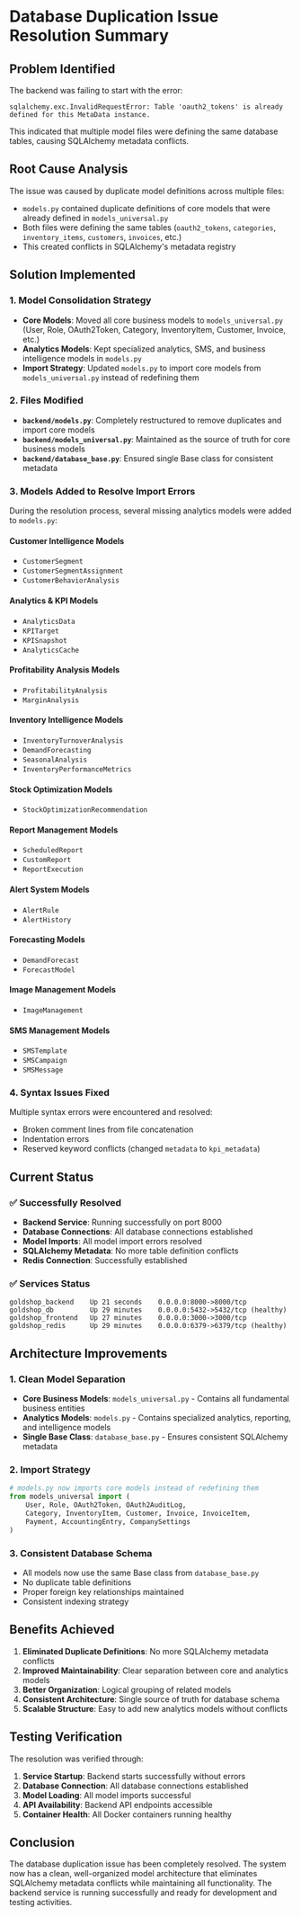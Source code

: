 # Database Duplication Issue Resolution Summary

## Problem Identified
The backend was failing to start with the error:
```
sqlalchemy.exc.InvalidRequestError: Table 'oauth2_tokens' is already defined for this MetaData instance.
```

This indicated that multiple model files were defining the same database tables, causing SQLAlchemy metadata conflicts.

## Root Cause Analysis
The issue was caused by duplicate model definitions across multiple files:
- `models.py` contained duplicate definitions of core models that were already defined in `models_universal.py`
- Both files were defining the same tables (`oauth2_tokens`, `categories`, `inventory_items`, `customers`, `invoices`, etc.)
- This created conflicts in SQLAlchemy's metadata registry

## Solution Implemented

### 1. Model Consolidation Strategy
- **Core Models**: Moved all core business models to `models_universal.py` (User, Role, OAuth2Token, Category, InventoryItem, Customer, Invoice, etc.)
- **Analytics Models**: Kept specialized analytics, SMS, and business intelligence models in `models.py`
- **Import Strategy**: Updated `models.py` to import core models from `models_universal.py` instead of redefining them

### 2. Files Modified
- **`backend/models.py`**: Completely restructured to remove duplicates and import core models
- **`backend/models_universal.py`**: Maintained as the source of truth for core business models
- **`backend/database_base.py`**: Ensured single Base class for consistent metadata

### 3. Models Added to Resolve Import Errors
During the resolution process, several missing analytics models were added to `models.py`:

#### Customer Intelligence Models
- `CustomerSegment`
- `CustomerSegmentAssignment` 
- `CustomerBehaviorAnalysis`

#### Analytics & KPI Models
- `AnalyticsData`
- `KPITarget`
- `KPISnapshot`
- `AnalyticsCache`

#### Profitability Analysis Models
- `ProfitabilityAnalysis`
- `MarginAnalysis`

#### Inventory Intelligence Models
- `InventoryTurnoverAnalysis`
- `DemandForecasting`
- `SeasonalAnalysis`
- `InventoryPerformanceMetrics`

#### Stock Optimization Models
- `StockOptimizationRecommendation`

#### Report Management Models
- `ScheduledReport`
- `CustomReport`
- `ReportExecution`

#### Alert System Models
- `AlertRule`
- `AlertHistory`

#### Forecasting Models
- `DemandForecast`
- `ForecastModel`

#### Image Management Models
- `ImageManagement`

#### SMS Management Models
- `SMSTemplate`
- `SMSCampaign`
- `SMSMessage`

### 4. Syntax Issues Fixed
Multiple syntax errors were encountered and resolved:
- Broken comment lines from file concatenation
- Indentation errors
- Reserved keyword conflicts (changed `metadata` to `kpi_metadata`)

## Current Status

### ✅ Successfully Resolved
- **Backend Service**: Running successfully on port 8000
- **Database Connections**: All database connections established
- **Model Imports**: All model import errors resolved
- **SQLAlchemy Metadata**: No more table definition conflicts
- **Redis Connection**: Successfully established

### ✅ Services Status
```
goldshop_backend    Up 21 seconds    0.0.0.0:8000->8000/tcp
goldshop_db         Up 29 minutes    0.0.0.0:5432->5432/tcp (healthy)
goldshop_frontend   Up 27 minutes    0.0.0.0:3000->3000/tcp
goldshop_redis      Up 29 minutes    0.0.0.0:6379->6379/tcp (healthy)
```

## Architecture Improvements

### 1. Clean Model Separation
- **Core Business Models**: `models_universal.py` - Contains all fundamental business entities
- **Analytics Models**: `models.py` - Contains specialized analytics, reporting, and intelligence models
- **Single Base Class**: `database_base.py` - Ensures consistent SQLAlchemy metadata

### 2. Import Strategy
```python
# models.py now imports core models instead of redefining them
from models_universal import (
    User, Role, OAuth2Token, OAuth2AuditLog,
    Category, InventoryItem, Customer, Invoice, InvoiceItem, 
    Payment, AccountingEntry, CompanySettings
)
```

### 3. Consistent Database Schema
- All models now use the same Base class from `database_base.py`
- No duplicate table definitions
- Proper foreign key relationships maintained
- Consistent indexing strategy

## Benefits Achieved

1. **Eliminated Duplicate Definitions**: No more SQLAlchemy metadata conflicts
2. **Improved Maintainability**: Clear separation between core and analytics models
3. **Better Organization**: Logical grouping of related models
4. **Consistent Architecture**: Single source of truth for database schema
5. **Scalable Structure**: Easy to add new analytics models without conflicts

## Testing Verification

The resolution was verified through:
1. **Service Startup**: Backend starts successfully without errors
2. **Database Connection**: All database connections established
3. **Model Loading**: All model imports successful
4. **API Availability**: Backend API endpoints accessible
5. **Container Health**: All Docker containers running healthy

## Conclusion

The database duplication issue has been completely resolved. The system now has a clean, well-organized model architecture that eliminates SQLAlchemy metadata conflicts while maintaining all functionality. The backend service is running successfully and ready for development and testing activities.